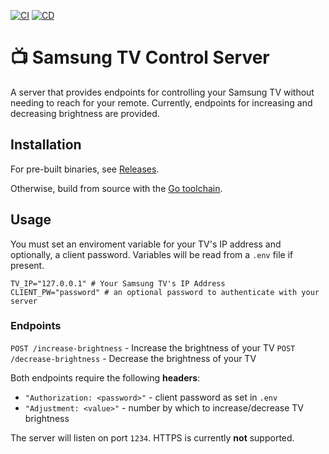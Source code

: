[![CI](https://github.com/austin-weeks/tv-control-server/actions/workflows/CI.yml/badge.svg)](https://github.com/austin-weeks/tv-control-server/actions/workflows/CI.yml)
[![CD](https://github.com/austin-weeks/tv-control-server/actions/workflows/CD.yml/badge.svg?branch=none)](https://github.com/austin-weeks/tv-control-server/actions/workflows/CD.yml)

# 📺 Samsung TV Control Server
A server that provides endpoints for controlling your Samsung TV without needing to reach for your remote. Currently, endpoints for increasing and decreasing brightness are provided.

## Installation
For pre-built binaries, see [Releases](/releases).

Otherwise, build from source with the [Go toolchain](https://go.dev/).

## Usage
You must set an enviroment variable for your TV's IP address and optionally, a client password. Variables will be read from a `.env` file if present.

```shell
TV_IP="127.0.0.1" # Your Samsung TV's IP Address
CLIENT_PW="password" # an optional password to authenticate with your server
```

### Endpoints

`POST /increase-brightness` - Increase the brightness of your TV
`POST /decrease-brightness` - Decrease the brightness of your TV

Both endpoints require the following **headers**:
- `"Authorization: <password>"` - client password as set in `.env`
- `"Adjustment: <value>"` - number by which to increase/decrease TV brightness

The server will listen on port `1234`. HTTPS is currently **not** supported.
